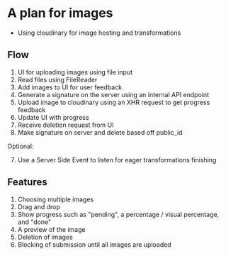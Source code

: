 # A plan for images

- Using cloudinary for image hosting and transformations

## Flow

1. UI for uploading images using file input
2. Read files using FileReader
3. Add images to UI for user feedback
4. Generate a signature on the server using an internal API endpoint
5. Upload image to cloudinary using an XHR request to get progress feedback
6. Update UI with progress
7. Receive deletion request from UI
8. Make signature on server and delete based off public_id

Optional:

7. Use a Server Side Event to listen for eager transformations finishing

## Features

1. Choosing multiple images
2. Drag and drop
3. Show progress such as "pending", a percentage / visual percentage, and "done"
4. A preview of the image
5. Deletion of images
6. Blocking of submission until all images are uploaded
